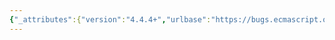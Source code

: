 ```yaml
---
{"_attributes":{"version":"4.4.4+","urlbase":"https://bugs.ecmascript.org/","maintainer":"dherman@mozilla.com"},"bug":{"bug_id":688,"creation_ts":"2012-10-01 19:54:00 -0700","short_desc":"11.1.5: \"a String values\"","delta_ts":"2012-10-26 15:34:03 -0700","product":"Draft for 6th Edition","component":"editorial issue","version":"Rev 10: September 27, 2012 Draft","rep_platform":"All","op_sys":"All","bug_status":"RESOLVED","resolution":"FIXED","priority":"Normal","bug_severity":"minor","everconfirmed":true,"reporter":{"uid":"jmdyck","name":"Michael Dyck"},"assigned_to":{"uid":"allen","name":"Allen Wirfs-Brock"},"long_desc":[{"commentid":1807,"comment_count":0,"who":{"uid":"jmdyck","name":"Michael Dyck"},"bug_when":"2012-10-01 19:54:58 -0700","thetext":"In 11.1.5 \"Object Initialiser\",\nunder \"Static Semantics: PropName\",\nrule 3 step 1 says:\n    \"Return a String values whose characters are the SV of the StringLiteral.\"\n\nChange \"values\" to \"value\"."},{"commentid":2060,"comment_count":1,"who":{"uid":"allen","name":"Allen Wirfs-Brock"},"bug_when":"2012-10-25 16:11:11 -0700","thetext":"corrected in rev 11 editor's draft"},{"commentid":2088,"comment_count":2,"who":{"uid":"allen","name":"Allen Wirfs-Brock"},"bug_when":"2012-10-26 15:34:03 -0700","thetext":"in October 26, 2012 release draft"}]}}
---
```

